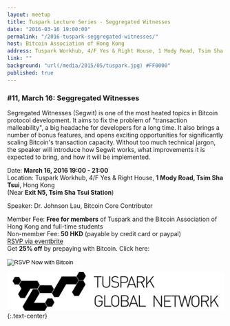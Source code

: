 ```yaml
---
layout: meetup
title: Tuspark Lecture Series - Seggregated Witnesses
date: "2016-03-16 19:00:00"
permalink: "/2016-tuspark-seggregated-witnesses/"
host: Bitcoin Association of Hong Kong
address: Tuspark Workhub, 4/F Yes & Right House, 1 Mody Road, Tsim Sha Tsui, Hong Kong
link: ""
background: "url(/media/2015/05/tuspark.jpg) #FF0000"
published: true
---
```



### #11, March 16: Seggregated Witnesses

Segregated Witnesses (Segwit) is one of the most heated topics in Bitcoin protocol development. It aims to fix the problem of "transaction malleability", a big headache for developers for a long time. It also brings a number of bonus features, and opens exciting opportunities for significantly scaling Bitcoin's transaction capacity. Without too much technical jargon, the speaker will introduce how Segwit works, what improvements it is expected to bring, and how it will be implemented.

Date: **March 16, 2016 19:00 - 21:00**     
Location: Tuspark Workhub, 4/F Yes & Right House, **1 Mody Road, Tsim Sha Tsui**, Hong Kong     
(Near **Exit N5, Tsim Sha Tsui Station**)     

Speaker: Dr. Johnson Lau, Bitcoin Core Contributor  

Member Fee: **Free for members** of Tuspark and the Bitcoin Association of Hong Kong and full-time students    
Non-member Fee: **50 HKD** (payable by credit card or paypal)     
[RSVP via eventbrite]()    
Get **25% off** by prepaying with Bitcoin. Click here:     

<form action="https://www.coinpayments.net/index.php" method="post">
	<input type="hidden" name="cmd" value="_pay">
	<input type="hidden" name="reset" value="1">
	<input type="hidden" name="merchant" value="84ffa7d089e5eefdc9ff75f09f948f80">
	<input type="hidden" name="currency" value="HKD">
	<input type="hidden" name="amountf" value="37.5">
	<input type="hidden" name="item_name" value="Segwit">
	<input type="hidden" name="allow_quantity" value="1">
	<input type="hidden" name="want_shipping" value="0">
	<input type="hidden" name="success_url" value="https://www.bitcoinhk/2016-tuspark-bitcoin-fork/">
	<input type="image" src="https://www.coinpayments.net/images/pub/checkout-blue.png" alt="RSVP Now with Bitcoin">
</form>

[![Tuspark Global Hub](/media/2015/10/tuspark.png)](http://tuspark.hk/)
{:.text-center}
